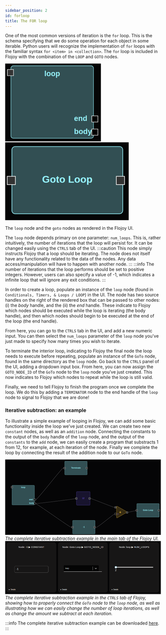```yaml
---
sidebar_position: 2
id: forloop
title: The FOR loop
---
```


One of the most common versions of iteration is the `for` loop. This is the schema specifying that we do some operation for each object in some iterable. Python users will recognize the implementation of `for` loops with the familiar syntax `for <item> in <collection>`. The `for` loop is included in Flojoy with the combination of the `LOOP` and `GOTO` nodes.

 <p float="left" style={{textAlign: 'center', justifyItems: 'center'}}>
  <img src="/img/looping/loop_node.png" width="309.75" />
  <img src="/img/looping/goto_node.png" width="400" /> 
  <p>The <code>loop</code> node and the <code>goto</code> nodes as rendered in the Flojoy UI.</p>
</p>

The `loop` node depends primary on one parameter: `num_loops`. This is, rather intuitively, the number of iterations that the loop will persist for. It can be changed easily using the `CTRLS` tab of the UI.
:::caution
This node simply instructs Flojoy that a loop should be iterating. The node does not itself have any functionality related to the data of the nodes. Any data access/manipulation will have to happen with another node.
:::
:::info
The number of iterations that the loop performs should be set to positive integers. However, users can also specify a value of -1, which indicates a infinite loop that will ignore any exit conditions.
:::

In order to create a loop, populate an instance of the `loop` node (found in `Conditionals, Timers, & Loops / LOOP`) in the UI. The node has two source handles on the right of the rendered box that can be passed to other nodes: (i) the *body* handle, and the (ii) the *end* handle. These indicate to Flojoy which nodes should be executed while the loop is iterating (the body handle), and then which nodes should begin to be executed at the end of the loop (the end handle). 

From here, you can go to the `CTRLS` tab in the UI, and add a new numeric input. You can then select the `num_loops` parameter of the `loop` node you've just made to specify how many times you wish to iterate.

To terminate the interior loop, indicating to Flojoy the final node the loop needs to execute before repeating, populate an instance of the `GoTo` node, found in the same directory as the `loop` node. Go back to the `CTRLS` panel of the UI, adding a dropdown input box. From here, you can now assign the `GOTO_NODE_ID` of the `GoTo` node to the `loop` node you've just created. This now indicates to Flojoy which nodes to repeat while the loop is still valid.

Finally, we need to tell Flojoy to finish the program once we complete the loop. We do this by adding a `TERMINATOR` node to the end handle of the `loop` node to signal to Flojoy that we are done!

### Iterative subtraction: an example

To illustrate a simple example of looping in Flojoy, we can add some basic functionality inside the loop we've just created. We can create two new `constant` nodes, as well as an `addition` node. Connecting the constants to the output of the `body` handle of the `loop` node, and the output of the `constants` to the `add` node, we can easily create a program that substracts 1 from 12, for example, at each iteration of the node. Finally we complete the loop by connecting the result of the addition node to our `GoTo` node.

![image](/img/looping/loop_subtraction.png)
*The complete iterative subtraction example in the main tab of the Flojoy UI.*
![image](/img/looping/loop_controls_subtraction.png)
*The complete iterative subtraction example in the `CTRLS` tab of Flojoy, showing how to properly connect the `GoTo` node to the `loop` node, as well as illustrating how we can easily change the number of loop iterations, as well as change the amount we subtract at each iteration.*

:::info
The complete iterative subtraction example can be downloaded [here](/apps/loop_example.txt).
:::
